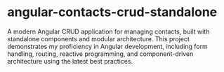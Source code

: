# angular-contacts-crud-standalone
A modern Angular CRUD application for managing contacts, built with standalone components and modular architecture. This project demonstrates my proficiency in Angular development, including form handling, routing, reactive programming, and component-driven architecture using the latest best practices.

